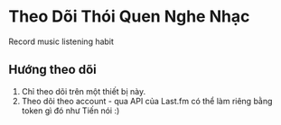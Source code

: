 # Theo Dõi Thói Quen Nghe Nhạc
Record music listening habit

## Hướng theo dõi
1. Chỉ theo dõi trên một thiết bị này.
2. Theo dõi theo account - qua API của Last.fm
  có thể làm riêng bằng token gì đó như Tiến nói :)
